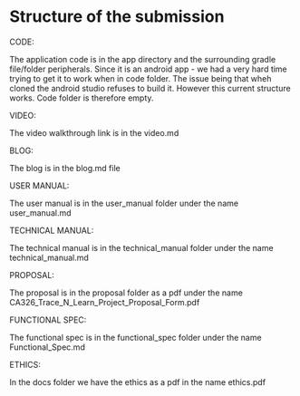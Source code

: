 # Structure of the submission
CODE:

The application code is in the app directory and the surrounding gradle file/folder peripherals.
Since it is an android app - we had a very hard time trying to get it to work when in code folder.
The issue being that wheh cloned the android studio refuses to build it.
However this current structure works.
Code folder is therefore empty.

VIDEO:

The video walkthrough link is in the video.md 

BLOG:

The blog is in the blog.md file

USER MANUAL:

The user manual is in the user_manual folder under the name user_manual.md 

TECHNICAL MANUAL:

The technical manual is in the technical_manual folder under the name technical_manual.md

PROPOSAL:

The proposal is in the proposal folder as a pdf under the name CA326_Trace_N_Learn_Project_Proposal_Form.pdf

FUNCTIONAL SPEC:

The functional spec is in the functional_spec folder under the name Functional_Spec.md

ETHICS:

In the docs folder we have the ethics as a pdf in the name ethics.pdf

